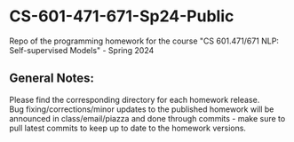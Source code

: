 # CS-601-471-671-Sp24-Public
Repo of the programming homework for the course "CS 601.471/671 NLP: Self-supervised Models" - Spring 2024

## General Notes:
Please find the corresponding directory for each homework release. <br>
Bug fixing/corrections/minor updates to the published homework will be announced in class/email/piazza and done through commits - make sure to pull latest commits to keep up to date to the homework versions.
